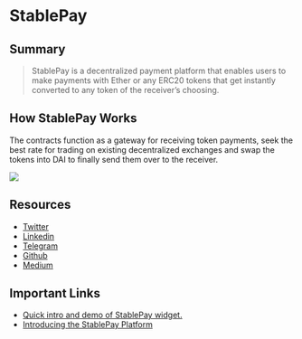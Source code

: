 # StablePay

## Summary

> StablePay is a decentralized payment platform that enables users to make payments with Ether or any ERC20 tokens that get instantly converted to any token of the receiver’s choosing.

## How StablePay Works
The contracts function as a gateway for receiving token payments, seek the best rate for trading on existing decentralized exchanges and swap the tokens into DAI to finally send them over to the receiver.

![](/assets/images/stablepay_diagram.png)

## Resources

* [Twitter](https://twitter.com/StablePay)
* [Linkedin](https://www.linkedin.com/company/stablepay)
* [Telegram](https://t.me/joinchat/BgU0cRRKyJW6Tn3zchSUvQ)
* [Github](https://github.com/StablePay)
* [Medium](https://medium.com/@stablepayio)

## Important Links
* [Quick intro and demo of StablePay widget.](https://www.youtube.com/watch?v=zodYPzR2c0M)
* [Introducing the StablePay Platform](https://medium.com/@stablepayio/introducing-the-stablepay-platform-87f83cafc5a3)
